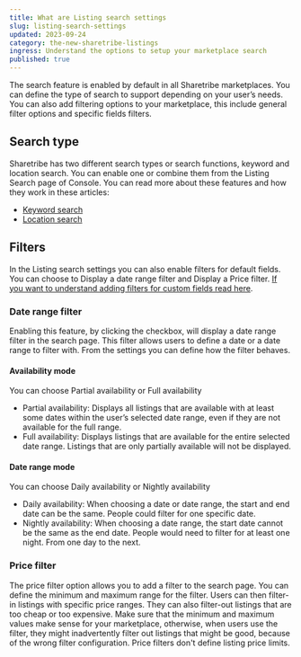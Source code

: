 ```yaml
---
title: What are Listing search settings
slug: listing-search-settings
updated: 2023-09-24
category: the-new-sharetribe-listings
ingress: Understand the options to setup your marketplace search
published: true
---
```


The search feature is enabled by default in all Sharetribe marketplaces.
You can define the type of search to support depending on your user’s
needs. You can also add filtering options to your marketplace, this
include general filter options and specific fields filters.

## Search type

Sharetribe has two different search types or search functions, keyword
and location search. You can enable one or combine them from the Listing
Search page of Console. You can read more about these features and how
they work in these articles:

- [Keyword search](https://www.sharetribe.com/docs/the-new-sharetribe/keyword-search/)
- [Location search](https://www.sharetribe.com/docs/the-new-sharetribe/location-search/)

## Filters

In the Listing search settings you can also enable filters for default
fields. You can choose to Display a date range filter and Display a
Price filter.
[If you want to understand adding filters for custom fields read here](https://www.sharetribe.com/docs/the-new-sharetribe/understanding-filters).

### Date range filter

Enabling this feature, by clicking the checkbox, will display a date
range filter in the search page. This filter allows users to define a
date or a date range to filter with. From the settings you can define
how the filter behaves.

#### Availability mode

You can choose Partial availability or Full availability

- Partial availability: Displays all listings that are available with at
  least some dates within the user’s selected date range, even if they
  are not available for the full range.
- Full availability: Displays listings that are available for the entire
  selected date range. Listings that are only partially available will
  not be displayed.

#### Date range mode

You can choose Daily availability or Nightly availability

- Daily availability: When choosing a date or date range, the start and
  end date can be the same. People could filter for one specific date.
- Nightly availability: When choosing a date range, the start date
  cannot be the same as the end date. People would need to filter for at
  least one night. From one day to the next.

### Price filter

The price filter option allows you to add a filter to the search page.
You can define the minimum and maximum range for the filter. Users can
then filter-in listings with specific price ranges. They can also
filter-out listings that are too cheap or too expensive. Make sure that
the minimum and maximum values make sense for your marketplace,
otherwise, when users use the filter, they might inadvertently filter
out listings that might be good, because of the wrong filter
configuration. Price filters don't define listing price limits.
